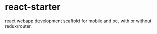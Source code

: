 # react-starter

react webapp development scaffold for mobile and pc, with or without redux/router.
